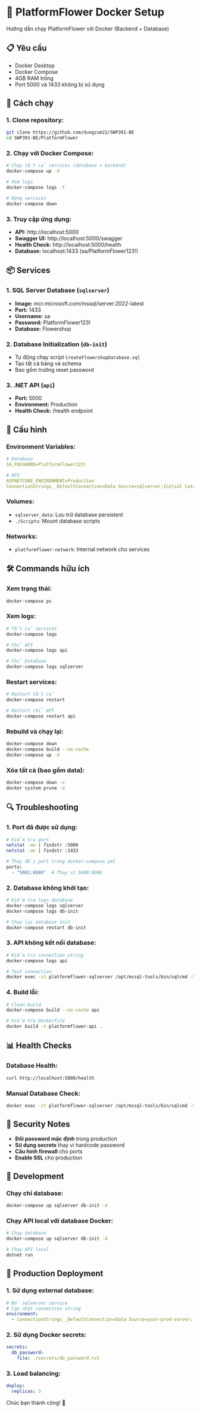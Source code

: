 # 🐳 PlatformFlower Docker Setup

Hướng dẫn chạy PlatformFlower với Docker (Backend + Database)

## 📋 Yêu cầu

- Docker Desktop
- Docker Compose
- 4GB RAM trống
- Port 5000 và 1433 không bị sử dụng

## 🚀 Cách chạy

### **1. Clone repository:**
```bash
git clone https://github.com/dungzum22/SWP391-BE
cd SWP391-BE/PlatformFlower
```

### **2. Chạy với Docker Compose:**
```bash
# Chạy tất cả services (database + backend)
docker-compose up -d

# Xem logs
docker-compose logs -f

# Dừng services
docker-compose down
```

### **3. Truy cập ứng dụng:**
- **API:** http://localhost:5000
- **Swagger UI:** http://localhost:5000/swagger
- **Health Check:** http://localhost:5000/health
- **Database:** localhost:1433 (sa/PlatformFlower123!)

## 📦 Services

### **1. SQL Server Database (`sqlserver`)**
- **Image:** mcr.microsoft.com/mssql/server:2022-latest
- **Port:** 1433
- **Username:** sa
- **Password:** PlatformFlower123!
- **Database:** Flowershop

### **2. Database Initialization (`db-init`)**
- Tự động chạy script `CreateFlowershopDatabase.sql`
- Tạo tất cả bảng và schema
- Bao gồm trường reset password

### **3. .NET API (`api`)**
- **Port:** 5000
- **Environment:** Production
- **Health Check:** /health endpoint

## 🔧 Cấu hình

### **Environment Variables:**
```yaml
# Database
SA_PASSWORD=PlatformFlower123!

# API
ASPNETCORE_ENVIRONMENT=Production
ConnectionStrings__DefaultConnection=Data Source=sqlserver;Initial Catalog=Flowershop;User ID=sa;Password=PlatformFlower123!;Encrypt=True;Trust Server Certificate=True
```

### **Volumes:**
- `sqlserver_data`: Lưu trữ database persistent
- `./Scripts`: Mount database scripts

### **Networks:**
- `platformflower-network`: Internal network cho services

## 🛠️ Commands hữu ích

### **Xem trạng thái:**
```bash
docker-compose ps
```

### **Xem logs:**
```bash
# Tất cả services
docker-compose logs

# Chỉ API
docker-compose logs api

# Chỉ Database
docker-compose logs sqlserver
```

### **Restart services:**
```bash
# Restart tất cả
docker-compose restart

# Restart chỉ API
docker-compose restart api
```

### **Rebuild và chạy lại:**
```bash
docker-compose down
docker-compose build --no-cache
docker-compose up -d
```

### **Xóa tất cả (bao gồm data):**
```bash
docker-compose down -v
docker system prune -a
```

## 🔍 Troubleshooting

### **1. Port đã được sử dụng:**
```bash
# Kiểm tra port
netstat -an | findstr :5000
netstat -an | findstr :1433

# Thay đổi port trong docker-compose.yml
ports:
  - "5001:8080"  # Thay vì 5000:8080
```

### **2. Database không khởi tạo:**
```bash
# Kiểm tra logs database
docker-compose logs sqlserver
docker-compose logs db-init

# Chạy lại database init
docker-compose restart db-init
```

### **3. API không kết nối database:**
```bash
# Kiểm tra connection string
docker-compose logs api

# Test connection
docker exec -it platformflower-sqlserver /opt/mssql-tools/bin/sqlcmd -S localhost -U sa -P PlatformFlower123! -Q "SELECT 1"
```

### **4. Build lỗi:**
```bash
# Clean build
docker-compose build --no-cache api

# Kiểm tra Dockerfile
docker build -t platformflower-api .
```

## 📊 Health Checks

### **Database Health:**
```bash
curl http://localhost:5000/health
```

### **Manual Database Check:**
```bash
docker exec -it platformflower-sqlserver /opt/mssql-tools/bin/sqlcmd -S localhost -U sa -P PlatformFlower123! -Q "SELECT name FROM sys.databases"
```

## 🔐 Security Notes

- **Đổi password mặc định** trong production
- **Sử dụng secrets** thay vì hardcode password
- **Cấu hình firewall** cho ports
- **Enable SSL** cho production

## 📝 Development

### **Chạy chỉ database:**
```bash
docker-compose up sqlserver db-init -d
```

### **Chạy API local với database Docker:**
```bash
# Chạy database
docker-compose up sqlserver db-init -d

# Chạy API local
dotnet run
```

## 🎯 Production Deployment

### **1. Sử dụng external database:**
```yaml
# Bỏ sqlserver service
# Cập nhật connection string
environment:
  - ConnectionStrings__DefaultConnection=Data Source=your-prod-server;...
```

### **2. Sử dụng Docker secrets:**
```yaml
secrets:
  db_password:
    file: ./secrets/db_password.txt
```

### **3. Load balancing:**
```yaml
deploy:
  replicas: 3
```

Chúc bạn thành công! 🌸
